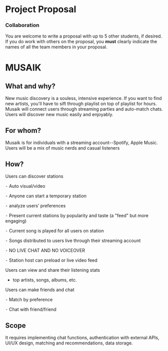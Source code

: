 # Project Proposal

### Collaboration

You are welcome to write a proposal with up to 5 other students, if desired. If you do work with others on the proposal, you **must** clearly indicate the names of all the team members in your proposal.

# MUSAIK

## What and why?

New music discovery is a souless, intensive experience. If you want to find new artists, you'll have to sift through playlist on top of playlist for hours. Musaik will connect users through streaming parties and auto-match chats. Users will discover new music easily and enjoyably.

## For whom?

Musaik is for individuals with a streaming account--Spotify, Apple Music. Users will be a mix of music nerds and casual listeners

## How?

Users can discover stations


⁃ Auto visual/video

⁃ Anyone can start a temporary station

⁃ analyze users’ preferences

⁃ Present current stations by popularity and taste (a "feed" but more engaging)

⁃ Current song is played for all users on station

⁃ Songs distributed to users live through their streaming account

⁃ NO LIVE CHAT AND NO VOICEOVER

⁃ Station host can preload or live video feed


Users can view and share their listening stats 


- top artists, songs, albums, etc.


Users can make friends and chat


⁃ Match by preference

⁃ Chat with friend/friend


## Scope
It requires implementing chat functions, authentication with external APIs, UI/UX design, matching and recommendations, data storage.
